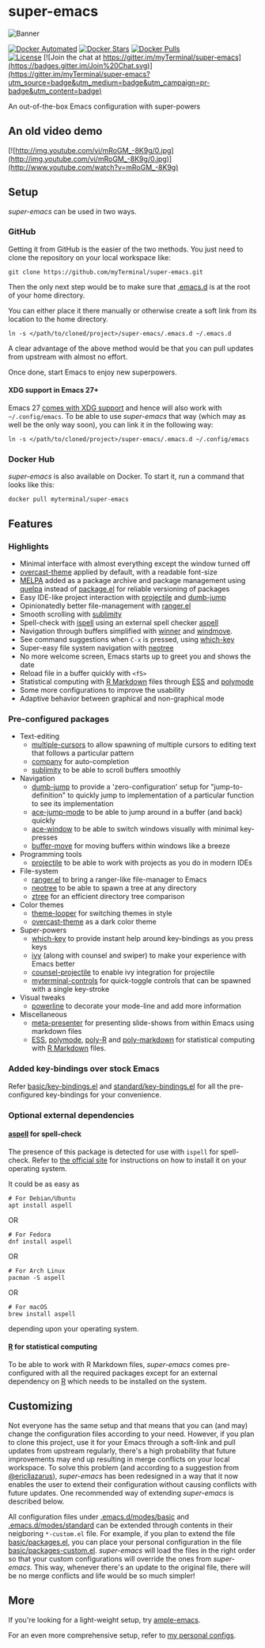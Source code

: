 # super-emacs

![Banner](images/banner.png)

[![Docker Automated](https://img.shields.io/docker/automated/myterminal/super-emacs.svg)](https://hub.docker.com/r/myterminal/super-emacs)
[![Docker Stars](https://img.shields.io/docker/stars/myterminal/super-emacs.svg)](https://hub.docker.com/r/myterminal/super-emacs)
[![Docker Pulls](https://img.shields.io/docker/pulls/myterminal/super-emacs.svg)](https://hub.docker.com/r/myterminal/super-emacs)  
[![License](https://img.shields.io/badge/LICENSE-GPL%20v3.0-blue.svg)](https://www.gnu.org/licenses/gpl.html)
[![Join the chat at https://gitter.im/myTerminal/super-emacs](https://badges.gitter.im/Join%20Chat.svg)](https://gitter.im/myTerminal/super-emacs?utm_source=badge&utm_medium=badge&utm_campaign=pr-badge&utm_content=badge)

An out-of-the-box Emacs configuration with super-powers

## An old video demo

[![http://img.youtube.com/vi/mRoGM_-8K9g/0.jpg](http://img.youtube.com/vi/mRoGM_-8K9g/0.jpg)](http://www.youtube.com/watch?v=mRoGM_-8K9g)

## Setup

*super-emacs* can be used in two ways.

### GitHub

Getting it from GitHub is the easier of the two methods. You just need to clone the repository on your local workspace like:

    git clone https://github.com/myTerminal/super-emacs.git

Then the only next step would be to make sure that [.emacs.d](.emacs.d) is at the root of your home directory.

You can either place it there manually or otherwise create a soft link from its location to the home directory.

    ln -s </path/to/cloned/project>/super-emacs/.emacs.d ~/.emacs.d

A clear advantage of the above method would be that you can pull updates from upstream with almost no effort.

Once done, start Emacs to enjoy new superpowers.

#### XDG support in Emacs 27+

Emacs 27 [comes with XDG support](https://git.savannah.gnu.org/cgit/emacs.git/commit/?id=4118297ae2fab4886b20d193ba511a229637aea3) and hence will also work with `~/.config/emacs`. To be able to use *super-emacs* that way (which may as well be the only way soon), you can link it in the following way:

    ln -s </path/to/cloned/project>/super-emacs/.emacs.d ~/.config/emacs


### Docker Hub

*super-emacs* is also available on Docker. To start it, run a command that looks like this:

    docker pull myterminal/super-emacs

## Features

### Highlights

- Minimal interface with almost everything except the window turned off
- [overcast-theme](http://github.com/myTerminal/overcast-theme) applied by default, with a readable font-size
- [MELPA](http://melpa.org) added as a package archive and package management using [quelpa](https://github.com/quelpa/quelpa) instead of [package.el](https://github.com/technomancy/package.el) for reliable versioning of packages
- Easy IDE-like project interaction with [projectile](https://github.com/bbatsov/projectile) and [dumb-jump](https://github.com/jacktasia/dumb-jump)
- Opinionatedly better file-management with [ranger.el](https://github.com/ralesi/ranger.el)
- Smooth scrolling with [sublimity](https://github.com/zk-phi/sublimity)
- Spell-check with [ispell](https://www.emacswiki.org/emacs/InteractiveSpell) using an external spell checker [aspell](http://aspell.net)
- Navigation through buffers simplified with [winner](http://emacswiki.org/emacs/WinnerMode) and [windmove](http://emacswiki.org/emacs/WindMove).
- See command suggestions when `C-x` is pressed, using [which-key](https://github.com/justbur/emacs-which-key)
- Super-easy file system navigation with [neotree](https://github.com/jaypei/emacs-neotree)
- No more welcome screen, Emacs starts up to greet you and shows the date
- Reload file in a buffer quickly with `<f5>`
- Statistical computing with [R Markdown](https://rmarkdown.rstudio.com) files through [ESS](https://github.com/emacs-ess/ESS) and [polymode](https://github.com/polymode/polymode)
- Some more configurations to improve the usability
- Adaptive behavior between graphical and non-graphical mode

### Pre-configured packages

- Text-editing
    - [multiple-cursors](https://github.com/magnars/multiple-cursors.el) to allow spawning of multiple cursors to editing text that follows a particular pattern
    - [company](https://github.com/company-mode/company-mode) for auto-completion
    - [sublimity](https://github.com/zk-phi/sublimity) to be able to scroll buffers smoothly
- Navigation
    - [dumb-jump](https://github.com/jacktasia/dumb-jump) to provide a 'zero-configuration' setup for "jump-to-definition" to quickly jump to implementation of a particular function to see its implementation
    - [ace-jump-mode](https://github.com/winterTTr/ace-jump-mode) to be able to jump around in a buffer (and back) quickly
    - [ace-window](https://github.com/abo-abo/ace-window) to be able to switch windows visually with minimal key-presses
    - [buffer-move](http://www.emacswiki.org/emacs/buffer-move.el) for moving buffers within windows like a breeze
- Programming tools
    - [projectile](https://github.com/bbatsov/projectile) to be able to work with projects as you do in modern IDEs
- File-system
    - [ranger.el](https://github.com/ralesi/ranger.el) to bring a ranger-like file-manager to Emacs
    - [neotree](https://github.com/jaypei/emacs-neotree) to be able to spawn a tree at any directory
    - [ztree](https://github.com/fourier/ztree) for an efficient directory tree comparison
- Color themes
    - [theme-looper](https://github.com/myTerminal/theme-looper) for switching themes in style
    - [overcast-theme](https://github.com/myTerminal/overcast-theme) as a dark color theme
- Super-powers
    - [which-key](https://github.com/justbur/emacs-which-key) to provide instant help around key-bindings as you press keys
    - [ivy](https://github.com/abo-abo/swiper) (along with counsel and swiper) to make your experience with Emacs better
    - [counsel-projectile](https://github.com/ericdanan/counsel-projectile) to enable ivy integration for projectile
    - [myterminal-controls](https://github.com/myTerminal/myterminal-controls) for quick-toggle controls that can be spawned with a single key-stroke
- Visual tweaks
    - [powerline](https://github.com/milkypostman/powerline) to decorate your mode-line and add more information
- Miscellaneous
    - [meta-presenter](https://github.com/myTerminal/meta-presenter) for presenting slide-shows from within Emacs using markdown files
    - [ESS](https://github.com/emacs-ess/ESS), [polymode](https://github.com/polymode/polymode), [poly-R](https://github.com/polymode/poly-R) and [poly-markdown](https://github.com/polymode/poly-markdown) for statistical computing with [R Markdown](https://rmarkdown.rstudio.com) files.

### Added key-bindings over stock Emacs

Refer [basic/key-bindings.el](.emacs.d/modes/basic/key-bindings.el) and [standard/key-bindings.el](.emacs.d/modes/standard/key-bindings.el) for all the pre-configured key-bindings for your convenience.

### Optional external dependencies

####  [aspell](http://aspell.net) for spell-check

The presence of this package is detected for use with `ispell` for spell-check. Refer to [the official site](http://aspell.net) for instructions on how to install it on your operating system.

It could be as easy as

    # For Debian/Ubuntu
    apt install aspell

OR

    # For Fedora
    dnf install aspell

OR

    # For Arch Linux
    pacman -S aspell

OR

    # For macOS
    brew install aspell

depending upon your operating system.

#### [R](https://www.r-project.org) for statistical computing

To be able to work with R Markdown files, *super-emacs* comes pre-configured with all the required packages except for an external dependency on [R](https://www.r-project.org) which needs to be installed on the system.

## Customizing

Not everyone has the same setup and that means that you can (and may) change the configuration files according to your need. However, if you plan to clone this project, use it for your Emacs through a soft-link and pull updates from upstream regularly, there's a high probability that future improvements may end up resulting in merge conflicts on your local workspace. To solve this problem (and according to a suggestion from [@ericllazarus](https://github.com/ericllazarus)), *super-emacs* has been redesigned in a way that it now enables the user to extend their configuration without causing conflicts with future updates. One recommended way of extending *super-emacs* is described below.

All configuration files under [.emacs.d/modes/basic](.emacs.d/modes/basic) and [.emacs.d/modes/standard](.emacs.d/modes/standard) can be extended through contents in their neigboring `*-custom.el` file. For example, if you plan to extend the file [basic/packages.el](.emacs.d/modes/basic/packages.el), you can place your personal configuration in the file [basic/packages-custom.el](.emacs.d/modes/basic/packages-custom.el). *super-emacs* will load the files in the right order so that your custom configurations will override the ones from *super-emacs*. This way, whenever there's an update to the original file, there will be no merge conflicts and life would be so much simpler!

## More

If you're looking for a light-weight setup, try [ample-emacs](https://github.com/myTerminal/ample-emacs).

For an even more comprehensive setup, refer to [my personal configs](https://github.com/myTerminal/.emacs.d).
